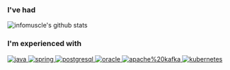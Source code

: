 ### I've had
![infomuscle's github stats](https://github-readme-stats.vercel.app/api?username=infomuscle&show_icons=true&theme=vue)

### I'm experienced with

<a href="#" target="_blank">
<img src=https://img.shields.io/badge/java-%23ff5545.svg?&style=for-the-badge&logo=java&logoColor=white alt=java />
</a>

<a href="#" target="_blank">
<img src=https://img.shields.io/badge/spring-%236DB33F.svg?&style=for-the-badge&logo=spring&logoColor=white alt=spring />
</a>

<a href="#" target="_blank">
<img src=https://img.shields.io/badge/postgresql-%234169E1.svg?&style=for-the-badge&logo=postgresql&logoColor=white alt=postgresql />
</a>

<a href="#" target="_blank">
<img src=https://img.shields.io/badge/oracle-%23F80000.svg?&style=for-the-badge&logo=oracle&logoColor=white alt=oracle />
</a>

<a href="#" target="_blank">
<img src=https://img.shields.io/badge/apache%20kafka-%23231F20.svg?&style=for-the-badge&logo=apache-kafka&logoColor=white alt=apache%20kafka />
</a>

<a href="#" target="_blank">
<img src=https://img.shields.io/badge/kubernetes-%23326CE5.svg?&style=for-the-badge&logo=kubernetes&logoColor=white alt=kubernetes />
</a>

